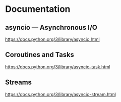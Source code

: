 # Documentation

## asyncio — Asynchronous I/O
https://docs.python.org/3/library/asyncio.html

## Coroutines and Tasks
https://docs.python.org/3/library/asyncio-task.html

## Streams
https://docs.python.org/3/library/asyncio-stream.html